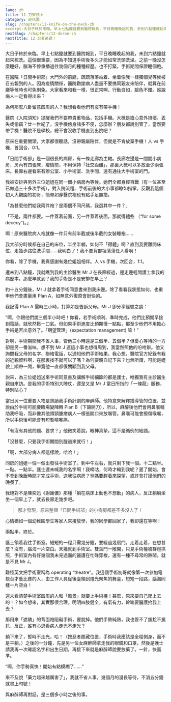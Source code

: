 ```yaml
---
lang: zh
title: 11 刀架頸上
category: 遊花園
slug: /chapters/11-knife-on-the-neck-zh
excerpt:大日子終於來臨。早上七點鐘就要到醫院報到，平日晚睡晚起的我，未到六點鐘就起來梳洗。
nextSlug: /chapters/12-doron-zh
nextTitle: 12 忍者逃遁！
---
```


<p class="cn">大日子終於來臨。早上七點鐘就要到醫院報到，平日晚睡晚起的我，未到六點鐘就起來梳洗。這個很重要，因為不知道手術後多久才能如常洗頭洗澡。之前一晚沒怎麼睡好，腦海不停重播過往幾個月的種種經歷。也不打緊，手術期間保證睡個飽。
 
<p class="cn">在醫院「日間手術部」大門外的前廳，疏疏落落站着、坐着像我一樣獨個兒等候被召去報到的人。因為疫情關係，醫院勸諭病人盡量不要携同親友來陪伴，就算在前廳等候時也可免則免。大家看來和我一樣，很正常啊，行動自如，臉色不錯。誰說病人一定看得出來？
 
<p class="cn">為何那麼八卦留意四周的人？我想看看他們有沒有帶手機！
 
<p class="cn">醫院《入院須知》提醒我們不要帶貴重物品，包括手機。大概是擔心意外損壞、丟失或偷竊？廿一世紀了，沒手機傍身諸多不便，怎麼辦？朋友都說別管了，當然要帶手機！醫院不是學校，總不會沒收手機直到出院吧？
 
<p class="cn">原來在重要關頭，大家都很聽話，沒帶親屬陪伴，但就是不肯放棄手機！人 vs 手機，首回合，0:1。
 
<p class="cn">「日間手術部」是一個很長的病房，有一條走廊為主軸。長廊左邊是一間間小病房，房內有四張床，疫情前，不用保持「社交距離」，那裏大概可以多放至少兩張床。長廊右邊看來有辦公室、小手術室、洗手間，還有通往大手術室的門。
 
<p class="cn">我被安排與另外三位姐姐在同一個小病房內等候。她們全都身經百戰（有一位甚至已做過三十多次手術），對入院流程、手術前後的大小事都瞭如指掌。反觀我這個初入大觀園的初哥，簡單如穿醫院袍也有點手足無措。
 
<p class="cn">「為甚麼他們給我兩件袍？是兩個不同尺碼，我選其中一件？」

<p class="cn">「不是，兩件都要。一件蓋着前面，另一件蓋着後面，那就得體些 （“for some dececy”)。」

<p class="cn">啊！原來醫院病人袍就像一件只有前半截或後半截的女裝睡袍......

<p class="cn">我大部分時候都在自己的床位，半坐半躺，如何不「得體」啊？直到我要離開床位，走幾步路往洗手間……我明白了！我不要背部坦蕩蕩任人看啊！

<p class="cn">你看，除了手機，我真感謝有幾位姐姐相伴。人 vs 手機，次回合，1:1。

<p class="cn">還未到八點鐘，我就瞧到我的主診醫生 Mr J 在長廊經過，邊走邊輕問護士拿我的病歷本。那麼早就到？我的手術是不是安排在早上？

<p class="cn">約十五分鐘後，Mr J 就拿着手術同意書來到我床邊。除了看看我狀態如何，也重申他們會盡量用 Plan A，如無意外復原會挺快的。

<p class="cn">我記得 Plan A 需時三小時，打算如是告訴父母。Mr J 卻分享經驗之談：

<q class="cn">啊，你跟他們說三個半小時吧！你看，若手術順利、準時完成，他們比預期早接到電話，就欣然鬆一口氣。但如果手術進度比預期慢一點點，那至少他們不用擔心手術是否出意外了。「期望管理」(expectation management) 嘛！

<p class="cn">對啊，手術期間我不省人事，管他三小時還是三個半、五個半？但憂心等待的一方卻是另一番滋味。想不到 Mr J 連這小事也想得周到，我當然照他的吩咐辦。他又詢問我父母的名字、聯絡電話，以通知他們手術結果。我心想，醫院官方紀錄有我的近親資料啊，在那裏找不就可以了嗎？為何要親自記下來？也無所謂，可能是禮貌上順帶一問，畢竟他一直都很關顧到我父母。

<p class="cn">説來，為三位姐姐送來手術同意書及講解手術細節的都是護士，唯獨我有主診醫生親自來訪。是我的手術特別大陣仗，還是又是 Mr J 當日所指的「一條龍」服務，特別貼心？

<p class="cn">當日另一位重要人物是熟讀我手術計劃的麻醉師。他特意來解釋插導管的位置，並說由於手術可能要臨場變陣轉 Plan B（下頷開刀），所以，麻醉後他們會用鼻喉輔助我呼吸，而非像其他頭頸腫瘤病人一樣張開口來放喉管。鼻喉可能會擦傷喉嚨，所以手術後可能會有短暫喉嚨痛。

<p class="cn">「有沒有其他問題、要求？」他微笑着說，眼神真摯，這不是循例的結語。

<p class="cn">「沒甚麼，只要我手術期間別醒過來就行！」

<p class="cn">「啊，大部分病人都這樣說，哈哈！」

<p class="cn">同房的姐姐一個一個出發往手術室了。到中午左右，就只剩下我一個。十二點半。一點。一點半。護士還未喊我的名字啊！我嘀咕，何時才輪到我呢？遲了開始，會不會到晚飯時間才完成手術、送我往病房？爸媽要趕着來探望，或許會打擾他們的晚餐了。

<p class="cn">我絕對不是陳奕迅《謝謝儂》那種「躺在病床上動也不想動」的病人，反正躺躺坐坐一個早上了，就去長廊走幾步吧。

<blockquote class="cn">那才發現，原來整個「日間手術部」的小病房都差不多沒人了！</blockquote>

<p class="cn">心情猶如一個幼稚園學生等家人來接放學，我的同學都回家了，我卻還在等啊！
 
<p class="cn">兩點半。終於。
 
<p class="cn">護士領着我往手術室。短短的一程只需幾分鐘，要經過幾扇門。走着走着，在想甚麼？沒有，腦海一片空白。未幾就到手術室。雙葉門一敞開，只見手術檯被群燈拱照，手術室內有好幾個我未見過面的醫護在忙碌穿梭，還有一種不尋常的熱鬧。就是不見 Mr J。
 
<p class="cn">難怪英文把手術室稱為 operating “theatre”。我這個手術初哥就像第一次參加電視台才藝比賽的人，由工作人員從後臺領到燈光聚焦的舞臺，短短一段路，腦海同樣一片空白！
 
<p class="cn">還未看清楚手術室四周的人和「風景」就要上手術檯！甚麼，原來要自己爬上去的！？如今想來，其實那很合理。明明四肢健全，有氣有力，幹嘛要醫護抬我上去？
 
<p class="cn">那用來「遮醜」的背面袍阻礙手術，要脫掉。他們手勢純熟，我也管不了尷尬不尷尬，反正，誰有心思看病人走光不走光？
 
<p class="cn">躺下來了，暫時不走光，哈！（按忍者匿藏位置，手術時我應該是全程側身，而不是平躺。）之後的一分鐘，先是另一位女麻醉師拿走我的眼鏡和口罩，然後是護士請我再一次確認名字和出生日期，再接下來就是麻醉師說要放藥了。一針，快而凖。
 
<q class="cn">啊，你手勢真快！開始有點模糊了......
 
<p class="cn">來不及說「藥力越來越厲害了」，我就不省人事。幾個月的漫長等待，不消五分鐘就畫上句號！

<p class="cn">與麻醉師再對話，是三個多小時之後的事。